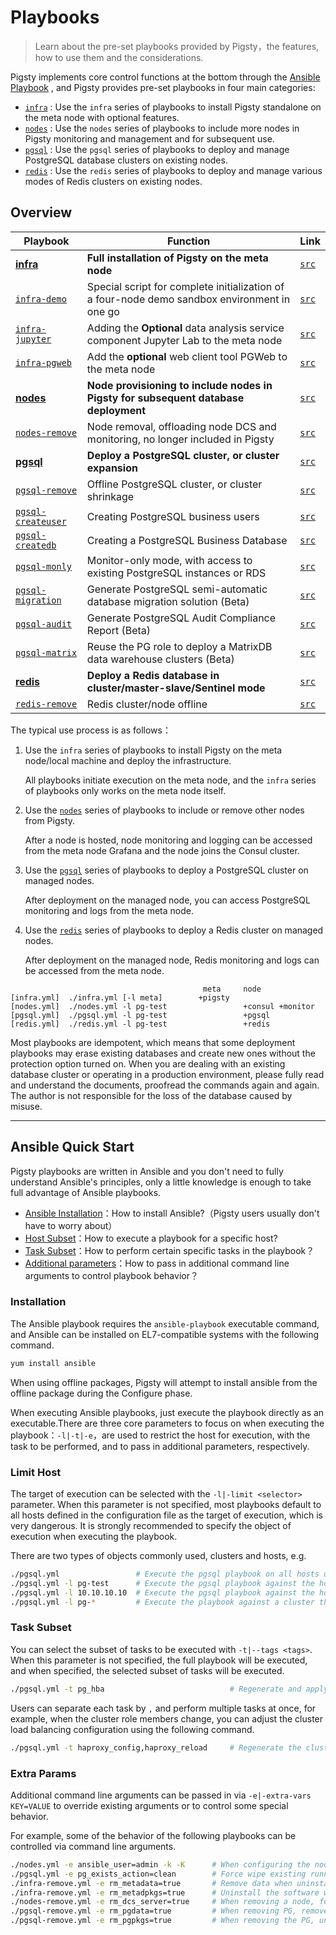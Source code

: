 # Playbooks

> Learn about the pre-set playbooks provided by Pigsty，the features, how to use them and the considerations.

Pigsty implements core control functions at the bottom through the [Ansible Playbook](#Ansible-quick-start) , and Pigsty provides pre-set playbooks in four main categories:

* [`infra`](p-infra.md) : Use the `infra` series of playbooks to install Pigsty standalone on the meta node with optional features.
* [`nodes`](p-nodes.md) : Use the `nodes` series of playbooks to include more nodes in Pigsty monitoring and management and for subsequent use.
* [`pgsql`](p-pgsql.md) : Use the `pgsql` series of playbooks to deploy and manage PostgreSQL database clusters on existing nodes.
* [`redis`](p-redis.md) : Use the `redis` series of playbooks to deploy and manage various modes of Redis clusters on existing nodes.



## Overview

| Playbook | Function                                                   | Link                                                     |
|--------|----------------------------------------------------------------| ------------------------------------------------------------ |
|  [**infra**](p-infra.md#infra)                        | **Full installation of Pigsty on the meta node** |        [`src`](https://github.com/vonng/pigsty/blob/master/infra.yml)            |
|  [`infra-demo`](p-infra.md#infra-demo)              | Special script for complete initialization of a four-node demo sandbox environment in one go |        [`src`](https://github.com/vonng/pigsty/blob/master/infra-demo.yml)       |
|  [`infra-jupyter`](p-infra.md#infra-jupyter)        | Adding the **Optional** data analysis service component Jupyter Lab to the meta node |        [`src`](https://github.com/vonng/pigsty/blob/master/infra-jupyter.yml)    |
|  [`infra-pgweb`](p-infra.md#infra-pgweb)            | Add the **optional** web client tool PGWeb to the meta node |        [`src`](https://github.com/vonng/pigsty/blob/master/infra-pgweb.yml)      |
|  [**nodes**](p-nodes.md#nodes)                        | **Node provisioning to include nodes in Pigsty for subsequent database deployment** |        [`src`](https://github.com/vonng/pigsty/blob/master/nodes.yml)            |
|  [`nodes-remove`](p-nodes.md#nodes-remove)          | Node removal, offloading node DCS and monitoring, no longer included in Pigsty |        [`src`](https://github.com/vonng/pigsty/blob/master/nodes-remove.yml)     |
|  [**pgsql**](p-pgsql.md#pgsql)                        | **Deploy a PostgreSQL cluster, or cluster expansion** |        [`src`](https://github.com/vonng/pigsty/blob/master/pgsql.yml)            |
|  [`pgsql-remove`](p-pgsql.md#pgsql-remove)          | Offline PostgreSQL cluster, or cluster shrinkage |        [`src`](https://github.com/vonng/pigsty/blob/master/pgsql-remove.yml)     |
|  [`pgsql-createuser`](p-pgsql.md#pgsql-createuser)  |      Creating PostgreSQL business users |        [`src`](https://github.com/vonng/pigsty/blob/master/pgsql-createuser.yml) |
|  [`pgsql-createdb`](p-pgsql.md#pgsql-createdb)      | Creating a PostgreSQL Business Database |        [`src`](https://github.com/vonng/pigsty/blob/master/pgsql-createdb.yml)   |
|  [`pgsql-monly`](p-pgsql.md#pgsql-monly)            | Monitor-only mode, with access to existing PostgreSQL instances or RDS |        [`src`](https://github.com/vonng/pigsty/blob/master/pgsql-monly.yml)      |
|  [`pgsql-migration`](p-pgsql.md#pgsql-migration)    | Generate PostgreSQL semi-automatic database migration solution (Beta) |        [`src`](https://github.com/vonng/pigsty/blob/master/pgsql-migration.yml)  |
|  [`pgsql-audit`](p-pgsql.md#pgsql-audit)            | Generate PostgreSQL Audit Compliance Report (Beta) |        [`src`](https://github.com/vonng/pigsty/blob/master/pgsql-audit.yml)      |
|  [`pgsql-matrix`](p-pgsql.md#pgsql-matrix)          | Reuse the PG role to deploy a MatrixDB data warehouse clusters (Beta) |        [`src`](https://github.com/vonng/pigsty/blob/master/pgsql-matrix.yml)     |
|  [**redis**](p-redis.md#redis)                        | **Deploy a Redis database in cluster/master-slave/Sentinel mode** |        [`src`](https://github.com/vonng/pigsty/blob/master/redis.yml)            |
|  [`redis-remove`](p-redis.md#redis-remove)          |        Redis cluster/node offline           |        [`src`](https://github.com/vonng/pigsty/blob/master/redis-remove.yml)     |

The typical use process is as follows：

1. Use the `infra` series of playbooks to install Pigsty on the meta node/local machine and deploy the infrastructure.
   
   All playbooks initiate execution on the meta node, and the `infra` series of playbooks only works on the meta node itself.

2. Use the  [`nodes`](p-nodes.md) series of playbooks to include or remove other nodes from Pigsty.

   After a node is hosted, node monitoring and logging can be accessed from the meta node Grafana and the node joins the Consul cluster.

3. Use the [`pgsql`](p-pgsql.md) series of playbooks to deploy a PostgreSQL cluster on managed nodes.

   After deployment on the managed node, you can access PostgreSQL monitoring and logs from the meta node.

4. Use the [`redis`](p-redis.md) series of playbooks to deploy a Redis cluster on managed nodes.

   After deployment on the managed node, Redis monitoring and logs can be accessed from the meta node.

```
                                           meta     node
[infra.yml]  ./infra.yml [-l meta]        +pigsty 
[nodes.yml]  ./nodes.yml -l pg-test                 +consul +monitor
[pgsql.yml]  ./pgsql.yml -l pg-test                 +pgsql
[redis.yml]  ./redis.yml -l pg-test                 +redis
```



Most playbooks are idempotent, which means that some deployment playbooks may erase existing databases and create new ones without the protection option turned on.
When you are dealing with an existing database cluster or operating in a production environment, please fully read and understand the documents, proofread the commands again and again. The author is not responsible for the loss of the database caused by misuse.

------------------



## Ansible Quick Start

Pigsty playbooks are written in Ansible and you don't need to fully understand Ansible's principles, only a little knowledge is enough to take full advantage of Ansible playbooks.

* [Ansible Installation](#Instalation)：How to install Ansible?（Pigsty users usually don't have to worry about）
* [Host Subset](#limit-host)：How to execute a playbook for a specific host?
* [Task Subset](#task-subset)：How to perform certain specific tasks in the playbook？
* [Additional parameters](#extra-params)：How to pass in additional command line arguments to control playbook behavior？

### Installation

The Ansible playbook requires the `ansible-playbook` executable command, and Ansible can be installed on EL7-compatible systems with the following command.

```bash
yum install ansible
```

When using offline packages, Pigsty will attempt to install ansible from the offline package during the Configure phase.

When executing Ansible playbooks, just execute the playbook directly as an executable.There are three core parameters to focus on when executing the playbook：`-l|-t|-e`，are used to restrict the host for execution, with the task to be performed, and to pass in additional parameters, respectively.

### Limit Host

The target of execution can be selected with the `-l|-limit <selector>` parameter. When this parameter is not specified, most playbooks default to all hosts defined in the configuration file as the target of execution, which is very dangerous.
It is strongly recommended to specify the object of execution when executing the playbook.

There are two types of objects commonly used, clusters and hosts, e.g.

```bash
./pgsql.yml                 # Execute the pgsql playbook on all hosts of the configuration list (this is dangerous!)
./pgsql.yml -l pg-test      # Execute the pgsql playbook against the hosts in the pg-test cluster
./pgsql.yml -l 10.10.10.10  # Execute the pgsql playbook against the host at 10.10.10.10
./pgsql.yml -l pg-*         # Execute the playbook against a cluster that matches the pg-* pattern (glob)
```


### Task Subset

You can select the subset of tasks to be executed with `-t|--tags <tags>`. When this parameter is not specified, the full playbook will be executed, and when specified, the selected subset of tasks will be executed.

```bash
./pgsql.yml -t pg_hba                            # Regenerate and apply cluster HBA rules
```

Users can separate each task by `,` and perform multiple tasks at once, for example, when the cluster role members change, you can adjust the cluster load balancing configuration using the following command.

```bash
./pgsql.yml -t haproxy_config,haproxy_reload     # Regenerate the cluster load balancer configuration and apply
```

### Extra Params

Additional command line arguments can be passed in via `-e|-extra-vars KEY=VALUE` to override existing arguments or to control some special behavior.

For example, some of the behavior of the following playbooks can be controlled via command line arguments.

```bash
./nodes.yml -e ansible_user=admin -k -K      # When configuring the node, use another admin user, admin, and enter ssh with the sudo password
./pgsql.yml -e pg_exists_action=clean        # Force wipe existing running database instances when installing PG (dangerous)
./infra-remove.yml -e rm_metadata=true       # Remove data when uninstalling Pigsty
./infra-remove.yml -e rm_metadpkgs=true      # Uninstall the software when uninstalling Pigsty
./nodes-remove.yml -e rm_dcs_server=true     # When removing a node, force removal even if there is a DCS server on it
./pgsql-remove.yml -e rm_pgdata=true         # When removing PG, remove data together
./pgsql-remove.yml -e rm_pgpkgs=true         # When removing the PG, uninstall the software as well
```

